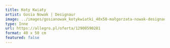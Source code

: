 ```yaml
---
title: Koty Kwiaty
artist: Gosia Nowak | Designaur
image: ../images/gosianowak_kotykwiatki_40x50-małgorzata-nowak-designaur-.jpg
type: Inne
url: https://allegro.pl/oferta/12900590281
format: 40 x 50 cm
featured: false
---
```

